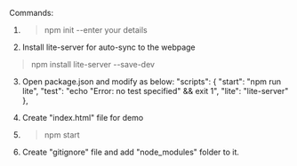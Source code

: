 Commands:

1. >npm init
--enter your details

2. Install lite-server for auto-sync to the webpage
>npm install lite-server --save-dev

3. Open package.json and modify as below:
"scripts": {
    "start": "npm run lite",
    "test": "echo \"Error: no test specified\" && exit 1",
    "lite": "lite-server"
  },


4. Create "index.html" file for demo

5. >npm start

6. Create "gitignore" file and add "node_modules" folder to it.